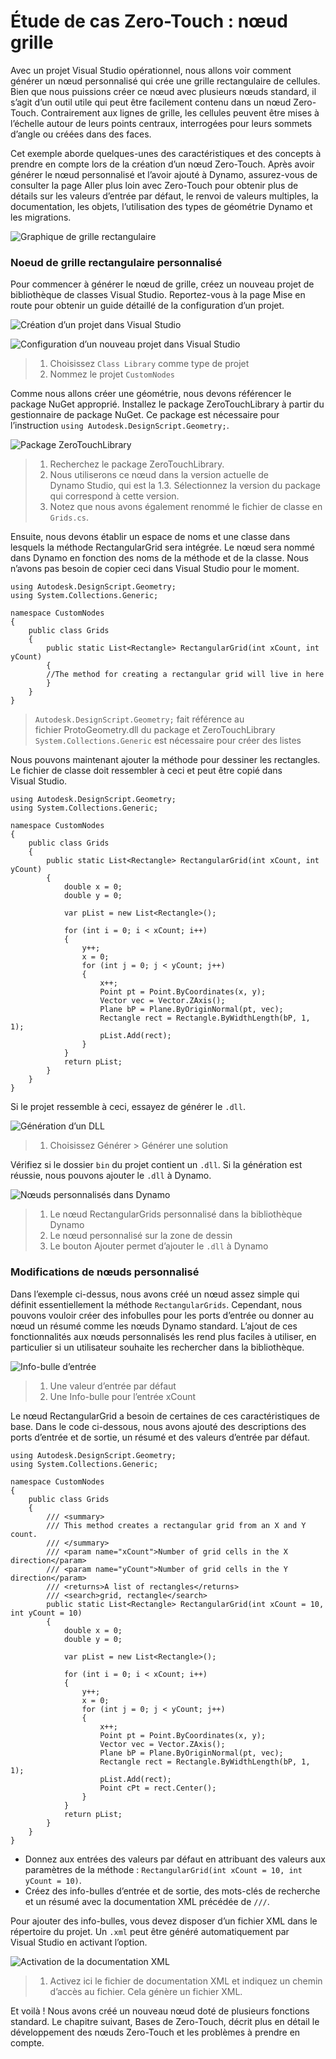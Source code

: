# Étude de cas Zero-Touch : nœud grille

Avec un projet Visual Studio opérationnel, nous allons voir comment générer un nœud personnalisé qui crée une grille rectangulaire de cellules. Bien que nous puissions créer ce nœud avec plusieurs nœuds standard, il s’agit d’un outil utile qui peut être facilement contenu dans un nœud Zero-Touch. Contrairement aux lignes de grille, les cellules peuvent être mises à l’échelle autour de leurs points centraux, interrogées pour leurs sommets d’angle ou créées dans des faces.

Cet exemple aborde quelques-unes des caractéristiques et des concepts à prendre en compte lors de la création d’un nœud Zero-Touch. Après avoir générer le nœud personnalisé et l’avoir ajouté à Dynamo, assurez-vous de consulter la page Aller plus loin avec Zero-Touch pour obtenir plus de détails sur les valeurs d’entrée par défaut, le renvoi de valeurs multiples, la documentation, les objets, l’utilisation des types de géométrie Dynamo et les migrations.

![Graphique de grille rectangulaire](images/cover-image.jpg)

### Noeud de grille rectangulaire personnalisé <a href="#custom-rectangular-grid-node" id="custom-rectangular-grid-node"></a>

Pour commencer à générer le nœud de grille, créez un nouveau projet de bibliothèque de classes Visual Studio. Reportez-vous à la page Mise en route pour obtenir un guide détaillé de la configuration d’un projet.

![Création d’un projet dans Visual Studio](images/vs-new-project-1.jpg)

![Configuration d’un nouveau projet dans Visual Studio](images/vs-new-project-2.jpg)

> 1. Choisissez `Class Library` comme type de projet
> 2. Nommez le projet `CustomNodes`

Comme nous allons créer une géométrie, nous devons référencer le package NuGet approprié. Installez le package ZeroTouchLibrary à partir du gestionnaire de package NuGet. Ce package est nécessaire pour l’instruction `using Autodesk.DesignScript.Geometry;`.

![Package ZeroTouchLibrary](images/vs-nugetpackage.jpg)

> 1. Recherchez le package ZeroTouchLibrary.
> 2. Nous utiliserons ce nœud dans la version actuelle de Dynamo Studio, qui est la 1.3. Sélectionnez la version du package qui correspond à cette version.
> 3. Notez que nous avons également renommé le fichier de classe en `Grids.cs`.

Ensuite, nous devons établir un espace de noms et une classe dans lesquels la méthode RectangularGrid sera intégrée. Le nœud sera nommé dans Dynamo en fonction des noms de la méthode et de la classe. Nous n’avons pas besoin de copier ceci dans Visual Studio pour le moment.

```
using Autodesk.DesignScript.Geometry;
using System.Collections.Generic;

namespace CustomNodes
{
    public class Grids
    {
        public static List<Rectangle> RectangularGrid(int xCount, int yCount)
        {
        //The method for creating a rectangular grid will live in here
        }
    }
}
```

> `Autodesk.DesignScript.Geometry;` fait référence au fichier ProtoGeometry.dll du package et ZeroTouchLibrary `System.Collections.Generic` est nécessaire pour créer des listes

Nous pouvons maintenant ajouter la méthode pour dessiner les rectangles. Le fichier de classe doit ressembler à ceci et peut être copié dans Visual Studio.

```
using Autodesk.DesignScript.Geometry;
using System.Collections.Generic;

namespace CustomNodes
{
    public class Grids
    {
        public static List<Rectangle> RectangularGrid(int xCount, int yCount)
        {
            double x = 0;
            double y = 0;

            var pList = new List<Rectangle>();

            for (int i = 0; i < xCount; i++)
            {
                y++;
                x = 0;
                for (int j = 0; j < yCount; j++)
                {
                    x++;
                    Point pt = Point.ByCoordinates(x, y);
                    Vector vec = Vector.ZAxis();
                    Plane bP = Plane.ByOriginNormal(pt, vec);
                    Rectangle rect = Rectangle.ByWidthLength(bP, 1, 1);
                    pList.Add(rect);
                }
            }
            return pList;
        }
    }
}
```

Si le projet ressemble à ceci, essayez de générer le `.dll`.

![Génération d’un DLL](images/vs-grids.jpg)

> 1. Choisissez Générer > Générer une solution

Vérifiez si le dossier `bin` du projet contient un `.dll`. Si la génération est réussie, nous pouvons ajouter le `.dll` à Dynamo.

![Nœuds personnalisés dans Dynamo](images/RectangularGrid-Dynamo.jpg)

> 1. Le nœud RectangularGrids personnalisé dans la bibliothèque Dynamo
> 2. Le nœud personnalisé sur la zone de dessin
> 3. Le bouton Ajouter permet d’ajouter le `.dll` à Dynamo

### Modifications de nœuds personnalisé <a href="#custom-node-modifications" id="custom-node-modifications"></a>

Dans l’exemple ci-dessus, nous avons créé un nœud assez simple qui définit essentiellement la méthode `RectangularGrids`. Cependant, nous pouvons vouloir créer des infobulles pour les ports d’entrée ou donner au nœud un résumé comme les nœuds Dynamo standard. L’ajout de ces fonctionnalités aux nœuds personnalisés les rend plus faciles à utiliser, en particulier si un utilisateur souhaite les rechercher dans la bibliothèque.

![Info-bulle d’entrée](images/nodemodification.png)

> 1. Une valeur d’entrée par défaut
> 2. Une Info-bulle pour l’entrée xCount

Le nœud RectangularGrid a besoin de certaines de ces caractéristiques de base. Dans le code ci-dessous, nous avons ajouté des descriptions des ports d’entrée et de sortie, un résumé et des valeurs d’entrée par défaut.

```
using Autodesk.DesignScript.Geometry;
using System.Collections.Generic;

namespace CustomNodes
{
    public class Grids
    {
        /// <summary>
        /// This method creates a rectangular grid from an X and Y count.
        /// </summary>
        /// <param name="xCount">Number of grid cells in the X direction</param>
        /// <param name="yCount">Number of grid cells in the Y direction</param>
        /// <returns>A list of rectangles</returns>
        /// <search>grid, rectangle</search>
        public static List<Rectangle> RectangularGrid(int xCount = 10, int yCount = 10)
        {
            double x = 0;
            double y = 0;

            var pList = new List<Rectangle>();

            for (int i = 0; i < xCount; i++)
            {
                y++;
                x = 0;
                for (int j = 0; j < yCount; j++)
                {
                    x++;
                    Point pt = Point.ByCoordinates(x, y);
                    Vector vec = Vector.ZAxis();
                    Plane bP = Plane.ByOriginNormal(pt, vec);
                    Rectangle rect = Rectangle.ByWidthLength(bP, 1, 1);
                    pList.Add(rect);
                    Point cPt = rect.Center();
                }
            }
            return pList;
        }
    }
}
```

* Donnez aux entrées des valeurs par défaut en attribuant des valeurs aux paramètres de la méthode : `RectangularGrid(int xCount = 10, int yCount = 10)`.
* Créez des info-bulles d’entrée et de sortie, des mots-clés de recherche et un résumé avec la documentation XML précédée de `///`.

Pour ajouter des info-bulles, vous devez disposer d’un fichier XML dans le répertoire du projet. Un `.xml` peut être généré automatiquement par Visual Studio en activant l’option.

![Activation de la documentation XML](images/vs-xml.jpg)

> 1. Activez ici le fichier de documentation XML et indiquez un chemin d’accès au fichier. Cela génère un fichier XML.

Et voilà ! Nous avons créé un nouveau nœud doté de plusieurs fonctions standard. Le chapitre suivant, Bases de Zero-Touch, décrit plus en détail le développement des nœuds Zero-Touch et les problèmes à prendre en compte.
